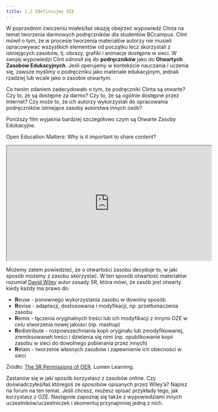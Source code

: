 ```yaml
---
title: 1.2 Zdefiniujmy OZE
---
```



W poprzednim ćwiczeniu miałeś/łaś okazję obejrzeć wypowiedź Clinta na temat tworzenia darmowych podręczników dla studentów BCcampus. Clint mówił o tym, że w procesie tworzenia materiałów autorzy nie musieli opracowywać wszystkich elementów od początku lecz skorzystali z istniejących zasobów, tj. obrazy, grafiki i animacje dostępne w sieci. W swojej wypowiedzi Clint odnosił się do **podręczników** jako do **Otwartych Zasobów Edukacyjnych**. Jeśli operujemy w kontekście nauczania i uczenia się, zawsze myślimy o podręczniku jako materiale edukacyjnym, jednak rzadziej lub wcale jako o zasobie otwartym.  

Co twoim zdaniem zadecydowało o tym, że podręczniki Clinta są otwarte? Czy to, że są dostępne za darmo? Czy to, że są ogólnie dostępne przez Internet? Czy może to, że ich autorzy wykorzystali do opracowania podręczników istniejące zasoby autorstwa innych osób?

Poniższy film wyjaśnia bardziej szczegółowo czym są Otwarte Zasoby Edukacyjne. 

Open Education Matters: Why is it important to share content?  

<iframe height="315" src="https://www.youtube.com/embed/dTNnxPcY49Q" width="560"></iframe>

Możemy zatem powiedzieć, że o otwartości zasobu decyduje to, w jaki sposób możemy z zasobu skorzystać. W ten sposób otwartość materiałów rozumiał [David Wiley][1] autor zasady 5R, która mówi, że zasób jest otwarty kiedy każdy ma prawo do:

 - **R**euse - ponownego wykorzystania zasobu w dowolny sposób
 - **R**evise -  adaptacji, dostosowania i modyfikacji, np. przetłumaczenia zasobu
 - **R**emix - łączenia oryginalnych treści lub ich modyfikacji z innymi OZE w celu stworzenia nowej jakości (np. mashup)
 - **R**edistribute - rozpowszechniania kopii oryginału lub zmodyfikowanej, zremiksowaneh treści i dzielenia się nimi (np. opublikowanie kopii zasobu w sieci do dowolnego pobierania przez innych)
 - **R**etain - tworzenie własnych zasobów i zapewnienie ich  obecności w sieci

Źródło: [The 5R Permissions of OER][2]. Lumen Learning. 


Zastanów się w jaki sposób korzystasz z zasobów online. Czy doświadczyłeś/łaś któregoś ze sposobów opisanych przez Wiley’a? Napisz na forum na ten temat. Jeśli chcesz, możesz opisać przykłady tego, jak korzystasz z OZE. Następnie zapoznaj się także z wypowiedziami innych uczestników/uczestniczek i skomentuj przynajmniej jedną z nich. 


  [1]: https://twitter.com/opencontent
  [2]: http://lumenlearning.com/about-oer/
